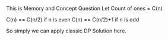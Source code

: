 This is Memory and Concept Question
Let Count of ones = C(n)


C(n) == C(n/2)   if n is even
C(n) == C(n/2)+1 if n is odd

So simply we can apply classic DP  Solution here.
